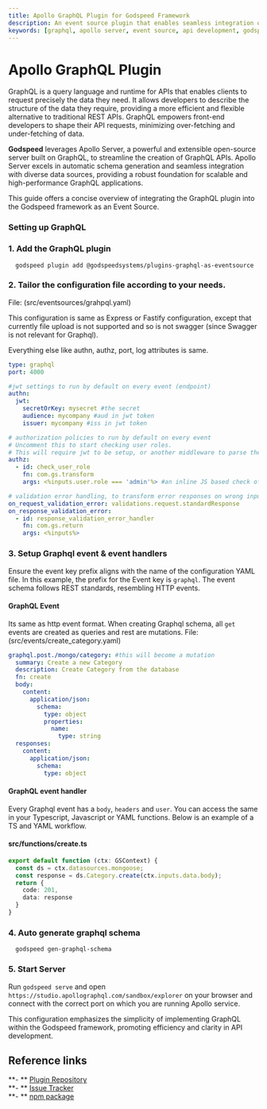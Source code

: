 ```yaml
---
title: Apollo GraphQL Plugin for Godspeed Framework
description: An event source plugin that enables seamless integration of GraphQL APIs using Apollo Server in Godspeed applications. Simplifies schema generation and integration with diverse data sources for scalable and high-performance GraphQL applications.
keywords: [graphql, apollo server, event source, api development, godspeed plugin, query language, schema generation, data integration, scalable applications, high performance]
---
```


# Apollo GraphQL Plugin

GraphQL is a query language and runtime for APIs that enables clients to request precisely the data they need. It allows developers to describe the structure of the data they require, providing a more efficient and flexible alternative to traditional REST APIs. GraphQL empowers front-end developers to shape their API requests, minimizing over-fetching and under-fetching of data.


**Godspeed** leverages Apollo Server, a powerful and extensible open-source server built on GraphQL, to streamline the creation of GraphQL APIs. Apollo Server excels in automatic schema generation and seamless integration with diverse data sources, providing a robust foundation for scalable and high-performance GraphQL applications.

This guide offers a concise overview of integrating the GraphQL plugin into the Godspeed framework as an Event Source.

### Setting up GraphQL

### 1. Add the GraphQL plugin

```
  godspeed plugin add @godspeedsystems/plugins-graphql-as-eventsource
```

### 2. Tailor the configuration file according to your needs.

 File: (src/eventsources/grahpql.yaml)

  This configuration is same as Express or Fastify configuration, except that currently file upload is not supported and so is not swagger (since Swagger is not relevant for Graphql). 

  Everything else like authn, authz, port, log attributes is same. 

  ```yaml
  type: graphql
  port: 4000

  #jwt settings to run by default on every event (endpoint)
  authn:
    jwt:
      secretOrKey: mysecret #the secret
      audience: mycompany #aud in jwt token
      issuer: mycompany #iss in jwt token

  # authorization policies to run by default on every event
  # Uncomment this to start checking user roles.
  # This will require jwt to be setup, or another middleware to parse the user information in inputs. Currently Graphql, Epress and Fastify support creating user object from JWT token in incoming request.
  authz:
    - id: check_user_role
      fn: com.gs.transform
      args: <%inputs.user.role === 'admin'%> #an inline JS based check of user role

  # validation error handling, to transform error responses on wrong input or response
  on_request_validation_error: validations.request.standardResponse
  on_response_validation_error:
    - id: response_validation_error_handler
      fn: com.gs.return
      args: <%inputs%>
  ```

### 3. Setup Graphql event & event handlers 

  Ensure the event key prefix aligns with the name of the configuration YAML file. In this example, the prefix for the Event key is `graphql`. The event schema follows REST standards, resembling HTTP events.

  #### GraphQL Event 
  Its same as http event format. When creating Graphql schema, all `get` events are created as queries and rest are mutations.
  File: (src/events/create_category.yaml)

  ```yaml
  graphql.post./mongo/category: #this will become a mutation
    summary: Create a new Category
    description: Create Category from the database
    fn: create
    body:
      content:
        application/json:
          schema:
            type: object
            properties:
              name:
                type: string
    responses:
      content:
        application/json:
          schema:
            type: object
  ```

  #### GraphQL event handler 

  Every Graphql event has a `body`, `headers` and `user`. You can access the same in your Typescript, Javascript or YAML functions. Below is an example of a TS and YAML workflow.

  #### src/functions/create.ts

  ```ts
  export default function (ctx: GSContext) {
    const ds = ctx.datasources.mongoose;
    const response = ds.Category.create(ctx.inputs.data.body);
    return {
      code: 201,
      data: response
    }
  }
  ```

<!-- ``` 
  summary: Find one via Mongoose from Mongodb
  tasks:
    - id: mongo_category_create
      fn: datasource.mongoose.SomeModel.findOne
      args: #as an array
        - name: mastersilv3r #search clause: First argument
        - 'name age' #The projection: second argument
        - {} # Options: the third argument
``` -->

### 4. Auto generate graphql schema
```
  godspeed gen-graphql-schema
```

### 5. Start Server

Run `godspeed serve` and open `https://studio.apollographql.com/sandbox/explorer` on your browser and connect with the correct port on which you are running Apollo service.

This configuration emphasizes the simplicity of implementing GraphQL within the Godspeed framework, promoting efficiency and clarity in API development.

## Reference links
**- ** [Plugin Repository](https://github.com/godspeedsystems/gs-plugins/tree/main/plugins/graphql-as-eventsource)   
**- ** [Issue Tracker](https://github.com/godspeedsystems/gs-plugins/issues)      
**- ** [npm package](https://www.npmjs.com/package/@godspeedsystems/plugins-graphql-as-eventsource)
